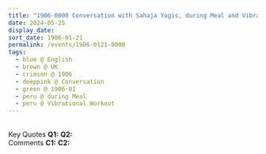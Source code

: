 ```yaml
---
title: "1906-0000 Conversation with Sahaja Yogis, during Meal and Vibrational Workout, UK"
date: 2024-05-25
display_date: 
sort_date: 1906-01-21
permalink: /events/1906-0121-0000
tags:
  - blue @ English
  - brown @ UK
  - crimson @ 1906
  - deeppink @ Conversation
  - green @ 1906-01
  - peru @ during Meal
  - peru @ Vibrational Workout
---
```


<br>

<wave-list>
  <list-title color="DarkSeaGreen" width="55">Key Quotes</list-title>
  <list-item color="BlanchedAlmond" width="280"><b>Q1:</b> <i></i></list-item>
  <list-item color="Lavender" width="280"><b>Q2:</b> <i></i></list-item>
</wave-list>

<br>

<wave-list>
  <list-title color="DarkSeaGreen" width="55">Comments</list-title>
  <list-item color="BlanchedAlmond" width="280"><b>C1:</b> <i></i></list-item>
  <list-item color="Lavender" width="280"><b>C2:</b> <i></i></list-item>
</wave-list>